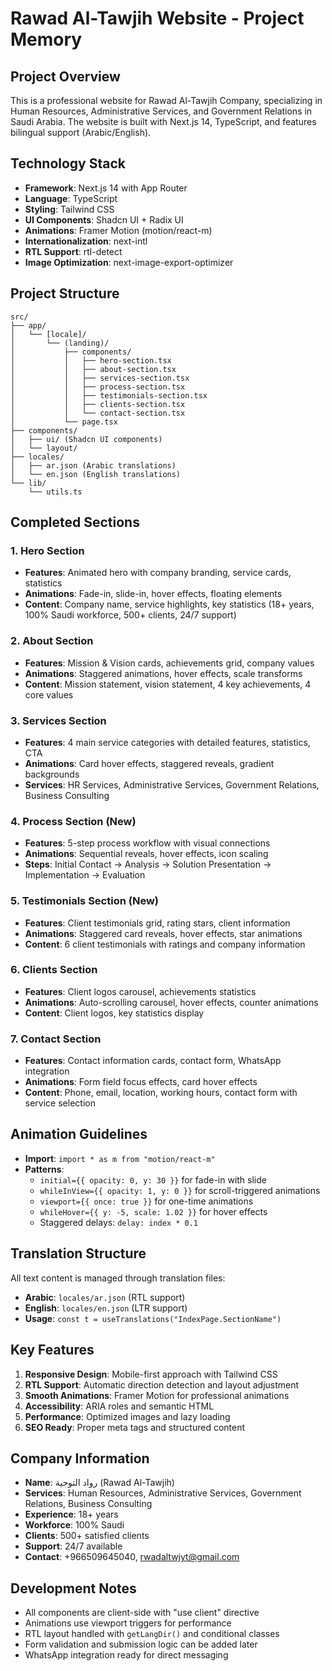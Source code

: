# Rawad Al-Tawjih Website - Project Memory

## Project Overview

This is a professional website for Rawad Al-Tawjih Company, specializing in Human Resources, Administrative Services, and Government Relations in Saudi Arabia. The website is built with Next.js 14, TypeScript, and features bilingual support (Arabic/English).

## Technology Stack

- **Framework**: Next.js 14 with App Router
- **Language**: TypeScript
- **Styling**: Tailwind CSS
- **UI Components**: Shadcn UI + Radix UI
- **Animations**: Framer Motion (motion/react-m)
- **Internationalization**: next-intl
- **RTL Support**: rtl-detect
- **Image Optimization**: next-image-export-optimizer

## Project Structure

```text
src/
├── app/
│   └── [locale]/
│       └── (landing)/
│           ├── components/
│           │   ├── hero-section.tsx
│           │   ├── about-section.tsx
│           │   ├── services-section.tsx
│           │   ├── process-section.tsx
│           │   ├── testimonials-section.tsx
│           │   ├── clients-section.tsx
│           │   └── contact-section.tsx
│           └── page.tsx
├── components/
│   ├── ui/ (Shadcn UI components)
│   └── layout/
├── locales/
│   ├── ar.json (Arabic translations)
│   └── en.json (English translations)
└── lib/
    └── utils.ts
```

## Completed Sections

### 1. Hero Section

- **Features**: Animated hero with company branding, service cards, statistics
- **Animations**: Fade-in, slide-in, hover effects, floating elements
- **Content**: Company name, service highlights, key statistics (18+ years, 100% Saudi workforce, 500+ clients, 24/7 support)

### 2. About Section

- **Features**: Mission & Vision cards, achievements grid, company values
- **Animations**: Staggered animations, hover effects, scale transforms
- **Content**: Mission statement, vision statement, 4 key achievements, 4 core values

### 3. Services Section

- **Features**: 4 main service categories with detailed features, statistics, CTA
- **Animations**: Card hover effects, staggered reveals, gradient backgrounds
- **Services**: HR Services, Administrative Services, Government Relations, Business Consulting

### 4. Process Section (New)

- **Features**: 5-step process workflow with visual connections
- **Animations**: Sequential reveals, hover effects, icon scaling
- **Steps**: Initial Contact → Analysis → Solution Presentation → Implementation → Evaluation

### 5. Testimonials Section (New)

- **Features**: Client testimonials grid, rating stars, client information
- **Animations**: Staggered card reveals, hover effects, star animations
- **Content**: 6 client testimonials with ratings and company information

### 6. Clients Section

- **Features**: Client logos carousel, achievements statistics
- **Animations**: Auto-scrolling carousel, hover effects, counter animations
- **Content**: Client logos, key statistics display

### 7. Contact Section

- **Features**: Contact information cards, contact form, WhatsApp integration
- **Animations**: Form field focus effects, card hover effects
- **Content**: Phone, email, location, working hours, contact form with service selection

## Animation Guidelines

- **Import**: `import * as m from "motion/react-m"`
- **Patterns**:
  - `initial={{ opacity: 0, y: 30 }}` for fade-in with slide
  - `whileInView={{ opacity: 1, y: 0 }}` for scroll-triggered animations
  - `viewport={{ once: true }}` for one-time animations
  - `whileHover={{ y: -5, scale: 1.02 }}` for hover effects
  - Staggered delays: `delay: index * 0.1`

## Translation Structure

All text content is managed through translation files:

- **Arabic**: `locales/ar.json` (RTL support)
- **English**: `locales/en.json` (LTR support)
- **Usage**: `const t = useTranslations("IndexPage.SectionName")`

## Key Features

1. **Responsive Design**: Mobile-first approach with Tailwind CSS
2. **RTL Support**: Automatic direction detection and layout adjustment
3. **Smooth Animations**: Framer Motion for professional animations
4. **Accessibility**: ARIA roles and semantic HTML
5. **Performance**: Optimized images and lazy loading
6. **SEO Ready**: Proper meta tags and structured content

## Company Information

- **Name**: رواد التوجية (Rawad Al-Tawjih)
- **Services**: Human Resources, Administrative Services, Government Relations, Business Consulting
- **Experience**: 18+ years
- **Workforce**: 100% Saudi
- **Clients**: 500+ satisfied clients
- **Support**: 24/7 available
- **Contact**: +966509645040, <rwadaltwjyt@gmail.com>

## Development Notes

- All components are client-side with "use client" directive
- Animations use viewport triggers for performance
- RTL layout handled with `getLangDir()` and conditional classes
- Form validation and submission logic can be added later
- WhatsApp integration ready for direct messaging
